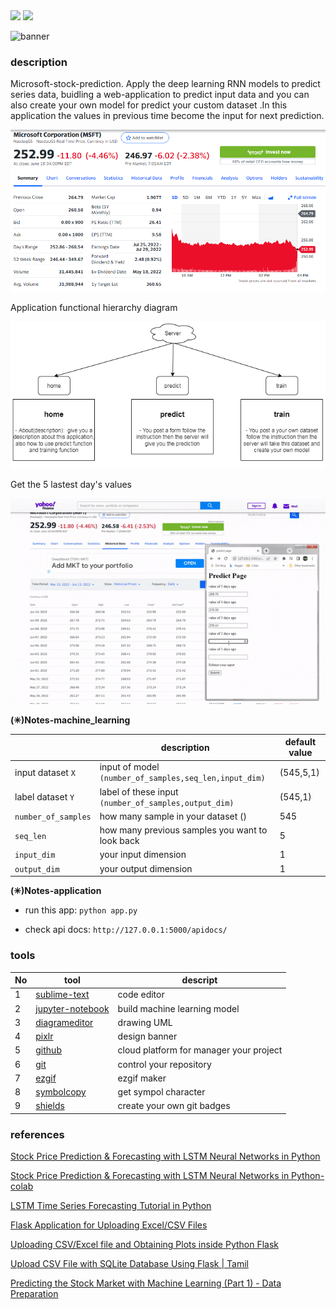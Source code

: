 <img src="https://img.shields.io/badge/license-MIT-green" />
<img src="https://img.shields.io/badge/version-v0.1-lightgrey" />

![banner](./imgs/banner.gif)

### description

Microsoft-stock-prediction. Apply the deep learning RNN models to predict series data, buidling a web-application to predict input data and you can also create your own model for predict your custom dataset .In this application the values in previous time become the input for next prediction.

![msft_yahoo](./imgs/msft_yahoo.PNG)

Application functional hierarchy diagram

![app_func_diagram](./imgs/app_func_diagram.png)

Get the 5 lastest day's values

![predict_gif](./imgs/predict_gif.gif)

**(✳)Notes-machine_learning**

||description|default value|
|---|---|---|
|input dataset `X`| input of model `(number_of_samples,seq_len,input_dim)`|(545,5,1)|
|label dataset `Y`| label of these input `(number_of_samples,output_dim)`|(545,1)|
|`number_of_samples`| how many sample in your dataset ()|545|
|`seq_len`| how many previous samples you want to look back|5|
|`input_dim`| your input dimension|1|
|`output_dim`| your output dimension|1|

**(✳)Notes-application**

- run this app: `python app.py`

- check api docs: `http://127.0.0.1:5000/apidocs/`

### tools

|No|tool|descript|
|---|---|---|
|1|[sublime-text](https://www.sublimetext.com/)|code editor|
|2|[jupyter-notebook](https://jupyter.org/)|build machine learning model|
|3|[diagrameditor](https://www.diagrameditor.com/)|drawing UML|
|4|[pixlr](https://pixlr.com/vn/x/)|design banner|
|5|[github](https://github.com/)|cloud platform for manager your project|
|6|[git](https://git-scm.com/)|control your repository|
|7|[ezgif](https://ezgif.com/maker)|ezgif maker|
|8|[symbolcopy](https://www.symbolcopy.com/)|get sympol character|
|9|[shields](https://shields.io/)|create your own git badges|

### references

[Stock Price Prediction & Forecasting with LSTM Neural Networks in Python](https://www.youtube.com/watch?v=CbTU92pbDKw&t=492s)

[Stock Price Prediction & Forecasting with LSTM Neural Networks in Python-colab](https://colab.research.google.com/drive/1Bk4zPQwAfzoSHZokKUefKL1s6lqmam6S?usp=sharing)

[LSTM Time Series Forecasting Tutorial in Python](https://www.youtube.com/watch?v=c0k-YLQGKjY)

[Flask Application for Uploading Excel/CSV Files](https://www.youtube.com/watch?v=tJKHrLzcopo)

[Uploading CSV/Excel file and Obtaining Plots inside Python Flask](https://www.youtube.com/watch?v=BAngpMIaZvM)

[Upload CSV File with SQLite Database Using Flask | Tamil](https://www.youtube.com/watch?v=YNzRBjW_HR4&t=215s)

[Predicting the Stock Market with Machine Learning (Part 1) - Data Preparation](https://www.youtube.com/watch?v=Hf-c4Y3OZnk&list=PLGxQQ15B6f3u3rNGzaBqvTd8g7PGTd2jO&index=1)